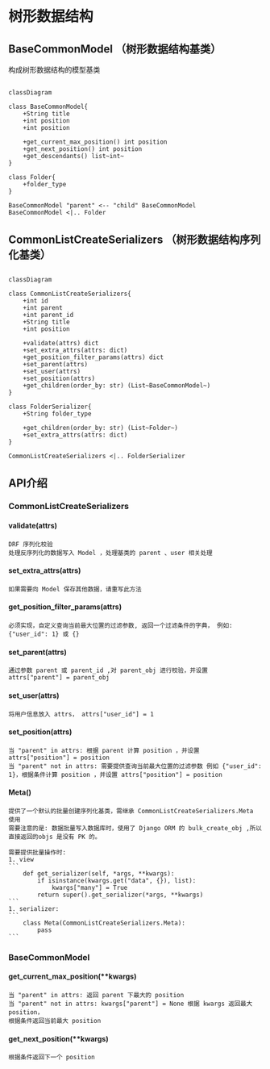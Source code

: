 # 树形数据结构

## BaseCommonModel （树形数据结构基类）

构成树形数据结构的模型基类

##   

```mermaid
classDiagram

class BaseCommonModel{
    +String title
    +int position
    +int position
    
    +get_current_max_position() int position
    +get_next_position() int position
    +get_descendants() list~int~
}

class Folder{
    +folder_type
}

BaseCommonModel "parent" <-- "child" BaseCommonModel
BaseCommonModel <|.. Folder

```

## CommonListCreateSerializers （树形数据结构序列化基类）

##   

```mermaid
classDiagram

class CommonListCreateSerializers{
    +int id
    +int parent
    +int parent_id
    +String title
    +int position
    
    +validate(attrs) dict
    +set_extra_attrs(attrs: dict)
    +get_position_filter_params(attrs) dict 
    +set_parent(attrs)
    +set_user(attrs)
    +set_position(attrs)
    +get_children(order_by: str) (List~BaseCommonModel~)
}

class FolderSerializer{
    +String folder_type 
  
    +get_children(order_by: str) (List~Folder~)
    +set_extra_attrs(attrs: dict)
}

CommonListCreateSerializers <|.. FolderSerializer

```

## API介绍

### CommonListCreateSerializers

#### validate(attrs)
    DRF 序列化校验
    处理反序列化的数据写入 Model ，处理基类的 parent 、user 相关处理

#### set_extra_attrs(attrs)
    如果需要向 Model 保存其他数据，请重写此方法

#### get_position_filter_params(attrs)
    必须实现，自定义查询当前最大位置的过滤参数, 返回一个过滤条件的字典， 例如: {"user_id": 1} 或 {}

#### set_parent(attrs)
    通过参数 parent 或 parent_id ,对 parent_obj 进行校验，并设置 attrs["parent"] = parent_obj

#### set_user(attrs)
    将用户信息放入 attrs， attrs["user_id"] = 1

#### set_position(attrs)
    当 "parent" in attrs: 根据 parent 计算 position ，并设置 attrs["position"] = position 
    当 "parent" not in attrs: 需要提供查询当前最大位置的过滤参数 例如 {"user_id": 1}，根据条件计算 position ，并设置 attrs["position"] = position 

#### Meta()
    提供了一个默认的批量创建序列化基类，需继承 CommonListCreateSerializers.Meta 使用
    需要注意的是: 数据批量写入数据库时，使用了 Django ORM 的 bulk_create_obj ,所以直接返回的objs 是没有 PK 的。

    需要提供批量操作时:
    1. view
    ```
        def get_serializer(self, *args, **kwargs):
            if isinstance(kwargs.get("data", {}), list):
                kwargs["many"] = True
            return super().get_serializer(*args, **kwargs)
    ```
    1. serializer:
    ```
        class Meta(CommonListCreateSerializers.Meta):
            pass
    ```

### BaseCommonModel

#### get_current_max_position(**kwargs)
    当 "parent" in attrs: 返回 parent 下最大的 position
    当 "parent" not in attrs: kwargs["parent"] = None 根据 kwargs 返回最大 position，
    根据条件返回当前最大 position
    
#### get_next_position(**kwargs)
    根据条件返回下一个 position